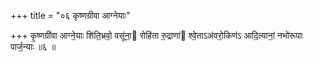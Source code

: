 +++
title = "०६ कृष्णग्रीवा आग्नेयाः"

+++
कृ॒ष्णग्री॑वा आग्ने॒याः शि॑ति॒भ्रवो॒ वसू॑ना॒ रोहि॑ता रु॒द्राणा॑ श्वे॒ताऽअ॑वरो॒किण॑ऽ आदि॒त्यानां॒ नभो॑रूपाः पार्ज॒न्याः ॥६ ॥